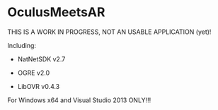 OculusMeetsAR
=============

THIS IS A WORK IN PROGRESS, NOT AN USABLE APPLICATION (yet)!


Including:

- NatNetSDK v2.7

- OGRE v2.0

- LibOVR v0.4.3


For Windows x64 and Visual Studio 2013 ONLY!!!